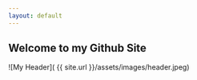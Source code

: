```yaml
---
layout: default
---
```

## Welcome to my Github Site
![My Header]( {{ site.url }}/assets/images/header.jpeg)
